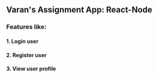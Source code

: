 ## Varan's Assignment App: React-Node

### Features like: 
#### 1. Login user
#### 2. Register user
#### 3. View user profile